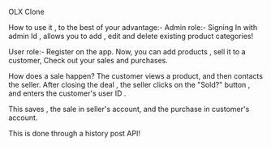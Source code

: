 OLX Clone

How to use it , to the best of your advantage:-
Admin role:-
Signing In with admin Id , allows you to add , edit and delete existing product categories!

User role:-
Register on the app.
Now,
you can add products , 
sell it to a customer,
Check out your sales and purchases.

How does a sale happen?
The customer views a product, 
and then contacts the seller.
After closing the deal , 
the seller clicks on the "Sold?" button ,
and enters the customer's user ID .

This saves ,
the sale in seller's account,
and the purchase in customer's account.

This is done through a history post API!

